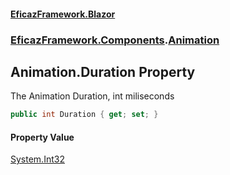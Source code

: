 #### [EficazFramework.Blazor](EficazFrameworkBlazor.md 'EficazFramework Blazor')
### [EficazFramework.Components](EficazFrameworkBlazor.md#EficazFramework.Components 'EficazFramework.Components').[Animation](Animation.md 'EficazFramework.Components.Animation')

## Animation.Duration Property

The Animation Duration, int miliseconds

```csharp
public int Duration { get; set; }
```

#### Property Value
[System.Int32](https://docs.microsoft.com/en-us/dotnet/api/System.Int32 'System.Int32')